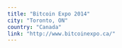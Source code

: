 ```yaml
---
title: "Bitcoin Expo 2014"
city: "Toronto, ON"
country: "Canada"
link: "http://www.bitcoinexpo.ca/"
---
```

